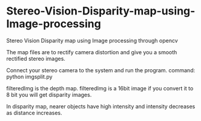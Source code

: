 # Stereo-Vision-Disparity-map-using-Image-processing
Stereo Vision Disparity map using Image processing through opencv

The map files are to rectify camera distortion and give you a smooth rectified stereo images.

Connect your stereo camera to the system and run the program. 
command:
python imgsplit.py

filteredImg is the depth map. filteredImg is a 16bit image if you convert it to 8 bit you will get disparity images.

In disparity map, nearer objects have high intensity and intensity decreases as distance increases.
